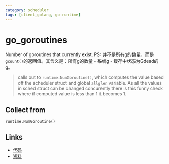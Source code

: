 ```yaml
---
category: scheduler
tags: [client_golang, go runtime]
---
```

# go_goroutines

Number of goroutines that currently exist.
PS: 并不是所有g的数量，而是`gcount()`的返回值。其含义是：所有g的数量 - 系统g - 缓存中状态为Gdead的g。

> calls out to `runtime.NumGoroutine()`, which computes the value based off the scheduler struct and global `allglen` variable.  As all the values in sched struct can be changed concurently there is this funny check where if computed value is less than 1 it becomes 1.

## Collect from

`runtime.NumGoroutine()`

## Links

- [代码](https://github.com/prometheus/client_golang/blob/master/prometheus/go_collector.go#L316)
- [资料](https://povilasv.me/prometheus-go-metrics/#)

